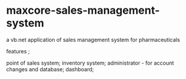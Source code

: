 # maxcore-sales-management-system
a vb.net application of sales management system for pharmaceuticals

features ;

point of sales system;
inventory system;
administrator - for account changes and database;
dashboard;

